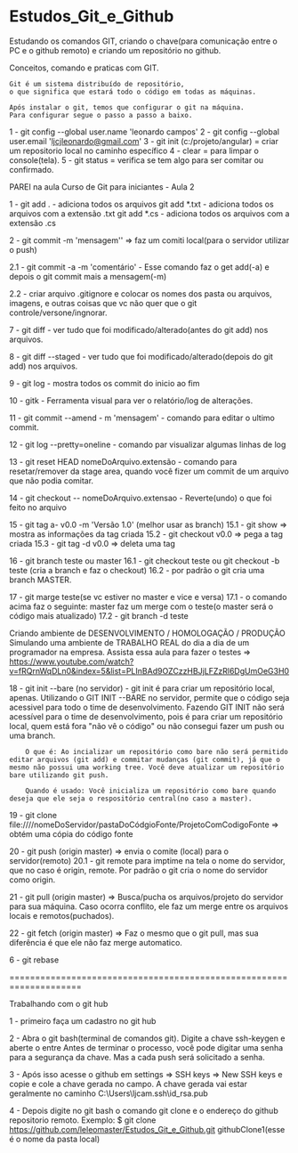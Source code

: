 # Estudos_Git_e_Github
Estudando os comandos GIT, criando o chave(para comunicação entre o PC e o github remoto) e criando um repositório no github.



Conceitos, comando e praticas com GIT.

    Git é um sistema distribuído de repositório, 
    o que significa que estará todo o código em todas as máquinas.

    Após instalar o git, temos que configurar o git na máquina.
    Para configurar segue o passo a passo a baixo.

1 - git config --global user.name 'leonardo campos'
2 - git config --global user.email 'ljcjleonardo@gmail.com'
3 - git init (c:/projeto/angular) = criar um repositorio local no caminho específico
4 - clear = para limpar o console(tela).
5 - git status = verifica se tem algo para ser comitar ou confirmado.


PAREI na aula Curso de Git para iniciantes - Aula 2

1 - git add  . - adiciona todos os arquivos
    git add *.txt - adiciona todos os arquivos com a extensão .txt
    git add *.cs - adiciona todos os arquivos com a extensão .cs

2 - git commit -m 'mensagem'' => faz um comiti local(para o servidor utilizar o push)

2.1 - git commit -a -m 'comentário' - Esse comando faz o get add(-a) e depois o git commit mais a mensagem(-m)

2.2 - criar arquivo .gitignore e colocar os nomes dos pasta ou arquivos, imagens, e outras coisas que
      vc não quer que o git controle/versone/ingnorar.

7 - git diff -  ver tudo que foi modificado/alterado(antes do git add) nos arquivos.

8 - git diff --staged - ver tudo que foi modificado/alterado(depois do git add) nos arquivos.

9 - git log - mostra todos os commit do inicio ao fim

10 - gitk - Ferramenta visual para ver o relatório/log de alterações.

11 - git commit --amend - m 'mensagem' - comando para editar o ultimo commit.

12 - git log --pretty=oneline - comando par visualizar algumas linhas de log

13 - git reset HEAD nomeDoArquivo.extensão - comando para resetar/remover da stage area, 
     quando você fizer um commit de um arquivo que não podia comitar.

14 - git checkout -- nomeDoArquivo.extensao - Reverte(undo) o que foi feito no arquivo  

15 - git tag a- v0.0 -m 'Versão 1.0' (melhor usar as branch)
15.1 - git show => mostra as informações da tag criada
15.2 - git checkout v0.0 => pega a tag criada 
15.3 - git tag -d  v0.0 => deleta uma tag    

16 - git branch teste ou master
16.1 - git checkout teste ou git checkout -b teste (cria a branch e faz o checkout)
16.2 - por padrão o git cria uma branch MASTER.

17 - git marge teste(se vc estiver no master e vice e versa)
17.1 - o comando acima faz o seguinte: master faz um merge com o teste(o master será o código mais atualizado)
17.2 - git branch -d teste

Criando ambiente de DESENVOLVIMENTO / HOMOLOGAÇÃO / PRODUÇÃO
    Simulando uma ambiente de TRABALHO REAL do dia a dia de um programador na empresa.
    Assista essa aula para fazer o testes => https://www.youtube.com/watch?v=fRQrnWqDLn0&index=5&list=PLInBAd9OZCzzHBJjLFZzRl6DgUmOeG3H0

18 - git init --bare (no servidor) - git init é para criar um repositório local, apenas.
     Utilizando o GIT INIT --BARE no servidor, permite que o código seja acessivel para todo o time de desenvolvimento.
     Fazendo GIT INIT não será acessível para o time de desenvolvimento, pois é para criar um repositório local, quem está fora "não vê o código" ou não consegui fazer um push ou uma branch.
        
        O que é: Ao incializar um repositório como bare não será permitido editar arquivos (git add) e commitar mudanças (git commit), já que o mesmo não possui uma working tree. Você deve atualizar um repositório bare utilizando git push.

        Quando é usado: Você inicializa um repositório como bare quando deseja que ele seja o respositório central(no caso a master).

19 - git clone file:////nomeDoServidor/pastaDoCódgioFonte/ProjetoComCodigoFonte => obtém uma cópia do código fonte 

20 - git push (origin master) => envia o comite (local) para o servidor(remoto)
20.1 - git remote para  imptime na tela o nome do servidor, que no caso é origin, remote. 
       Por padrão o git cria o nome do servidor como origin.

21 - git pull (origin master) => Busca/pucha os arquivos/projeto do servidor para sua máquina.
    Caso ocorra conflito, ele faz um merge entre os arquivos locais e remotos(puchados).

22 - git fetch (origin master) => Faz o mesmo que o git pull, mas sua diferência é que ele não 
     faz merge automatico.

6 - git rebase



====================================================================

Trabalhando com o git hub

1 - primeiro faça um cadastro no git hub

2 - Abra o git bash(terminal de comandos git).
    Digite a chave ssh-keygen e aberte o entre
        Antes de terminar o processo, você pode digitar uma senha para a segurança da chave.
        Mas a cada push será solicitado a senha.

3 - Após isso acesse o github em settings => SSH keys => New SSH keys e copie e cole a chave gerada no campo. 
   A chave gerada vai estar geralmente no caminho C:\Users\ljcam\.ssh\id_rsa.pub

4 - Depois digite no git bash o comando git clone e o endereço do github repositorio remoto.
    Exemplo: $ git clone https://github.com/leleomaster/Estudos_Git_e_Github.git githubClone1(esse é o nome da pasta local)       

